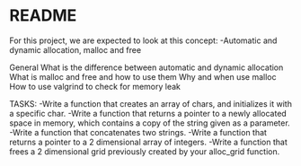 # README

For this project, we are expected to look at this concept:
-Automatic and dynamic allocation, malloc and free

General
What is the difference between automatic and dynamic allocation
What is malloc and free and how to use them
Why and when use malloc
How to use valgrind to check for memory leak

TASKS:
-Write a function that creates an array of chars, and initializes it with a specific char.
-Write a function that returns a pointer to a newly allocated space in memory, which contains a copy of the string given as a parameter.
-Write a function that concatenates two strings.
-Write a function that returns a pointer to a 2 dimensional array of integers.
-Write a function that frees a 2 dimensional grid previously created by your alloc_grid function.
